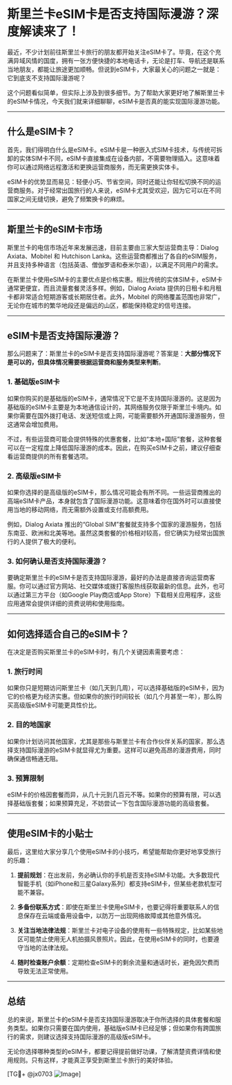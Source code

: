 # 斯里兰卡eSIM卡是否支持国际漫游？深度解读来了！

最近，不少计划前往斯里兰卡旅行的朋友都开始关注eSIM卡了。毕竟，在这个充满异域风情的国度，拥有一张方便快捷的本地电话卡，无论是打车、导航还是联系当地朋友，都能让旅途更加顺畅。但说到eSIM卡，大家最关心的问题之一就是：它到底支不支持国际漫游呢？

这个问题看似简单，但实际上涉及到很多细节。为了帮助大家更好地了解斯里兰卡的eSIM卡情况，今天我们就来详细聊聊，eSIM卡是否真的能实现国际漫游功能。

---

## 什么是eSIM卡？

首先，我们得明白什么是eSIM卡。eSIM卡是一种嵌入式SIM卡技术，与传统可拆卸的实体SIM卡不同，eSIM卡直接集成在设备内部，不需要物理插入。这意味着你可以通过网络远程激活和更换运营商服务，而无需更换实体卡。

eSIM卡的优势显而易见：轻便小巧、节省空间，同时还能让你轻松切换不同的运营商服务。对于经常出国旅行的人来说，eSIM卡尤其受欢迎，因为它可以在不同国家之间无缝切换，避免了频繁换卡的麻烦。

---

## 斯里兰卡的eSIM卡市场

斯里兰卡的电信市场近年来发展迅速，目前主要由三家大型运营商主导：Dialog Axiata、Mobitel 和 Hutchison Lanka。这些运营商都推出了各自的eSIM服务，并且支持多种语言（包括英语、僧伽罗语和泰米尔语），以满足不同用户的需求。

在斯里兰卡使用eSIM卡的主要优点是价格实惠。相比传统的实体SIM卡，eSIM卡通常更便宜，而且流量套餐灵活多样。例如，Dialog Axiata 提供的日租卡和月租卡都非常适合短期游客或长期居住者。此外，Mobitel 的网络覆盖范围也非常广，无论你在城市的繁华地段还是偏远的山区，都能保持稳定的信号连接。

---

## eSIM卡是否支持国际漫游？

那么问题来了：斯里兰卡的eSIM卡是否支持国际漫游呢？答案是：**大部分情况下是可以的，但具体情况需要根据运营商和服务类型来判断**。

### 1. **基础版eSIM卡**
如果你购买的是基础版的eSIM卡，通常情况下它是不支持国际漫游的。这是因为基础版的eSIM卡主要是为本地通信设计的，其网络服务仅限于斯里兰卡境内。如果你需要在国外拨打电话、发送短信或上网，可能需要额外开通国际漫游服务，但这通常会增加费用。

不过，有些运营商可能会提供特殊的优惠套餐，比如“本地+国际”套餐，这种套餐可以在一定程度上降低国际漫游的成本。因此，在购买eSIM卡之前，建议仔细查看运营商提供的所有套餐选项。

### 2. **高级版eSIM卡**
如果你选择的是高级版的eSIM卡，那么情况可能会有所不同。一些运营商推出的高端eSIM卡产品，本身就包含了国际漫游功能。这意味着你在国外时可以直接使用当地的移动网络，而无需额外设置或支付高额费用。

例如，Dialog Axiata 推出的“Global SIM”套餐就支持多个国家的漫游服务，包括东南亚、欧洲和北美等地。虽然这类套餐的价格相对较高，但它确实为经常出国旅行的人提供了极大的便利。

### 3. **如何确认是否支持国际漫游？**
要确定斯里兰卡的eSIM卡是否支持国际漫游，最好的办法是直接咨询运营商客服。你可以通过官方网站、社交媒体或拨打客服热线获取最新的信息。此外，也可以通过第三方平台（如Google Play商店或App Store）下载相关应用程序，这些应用通常会提供详细的资费说明和使用指南。

---

## 如何选择适合自己的eSIM卡？

在决定是否购买斯里兰卡的eSIM卡时，有几个关键因素需要考虑：

### 1. **旅行时间**
如果你只是短期访问斯里兰卡（如几天到几周），可以选择基础版的eSIM卡，因为它的价格更为经济实惠。但如果你的旅行时间较长（如几个月甚至一年），那么购买高级版eSIM卡可能更具性价比。

### 2. **目的地国家**
如果你计划访问其他国家，尤其是那些与斯里兰卡有合作伙伴关系的国家，那么选择支持国际漫游的eSIM卡就显得尤为重要。这样可以避免高昂的漫游费用，同时确保通信畅通无阻。

### 3. **预算限制**
eSIM卡的价格因套餐而异，从几十元到几百元不等。如果你的预算有限，可以选择基础版套餐；如果预算充足，不妨尝试一下包含国际漫游功能的高级套餐。

---

## 使用eSIM卡的小贴士

最后，这里给大家分享几个使用eSIM卡的小技巧，希望能帮助你更好地享受旅行的乐趣：

1. **提前规划**：在出发前，务必确认你的手机是否支持eSIM卡功能。大多数现代智能手机（如iPhone和三星Galaxy系列）都支持eSIM卡，但某些老款机型可能不兼容。
   
2. **多备份联系方式**：即使在斯里兰卡使用eSIM卡，也要记得将重要联系人的信息保存在云端或备用设备中，以防万一出现网络故障或其他意外情况。

3. **关注当地法律法规**：斯里兰卡对电子设备的使用有一些特殊规定，比如某些地区可能禁止使用无人机拍摄风景照片。因此，在使用eSIM卡的同时，也要遵守当地的法律法规。

4. **随时检查账户余额**：定期检查eSIM卡的剩余流量和通话时长，避免因欠费而导致无法正常使用。

---

## 总结

总的来说，斯里兰卡的eSIM卡是否支持国际漫游取决于你所选择的具体套餐和服务类型。如果你只需要在国内使用，基础版eSIM卡已经足够；但如果你有跨国旅行的需求，则建议选择支持国际漫游的高级版eSIM卡。

无论你选择哪种类型的eSIM卡，都要记得提前做好功课，了解清楚资费详情和使用规则。只有这样，才能真正享受到斯里兰卡旅行的美好体验。

[TG💪+ @jx0703 ![Image](https://github.com/user-attachments/assets/dbca1d08-cadb-493c-b0ec-ad6f7a83f270)]